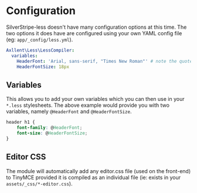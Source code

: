 # Configuration

SilverStripe-less doesn't have many configuration options at this time.
The two options it does have are configured using your
own YAML config file (eg: `app/_config/less.yml`).

```yaml
Axllent\Less\LessCompiler:
  variables:
    HeaderFont: 'Arial, sans-serif, "Times New Roman"' # note the quotes, see below!
    HeaderFontSize: 18px
```

## Variables

This allows you to add your own variables which you can then use in your `*.less` stylesheets.
The above example would provide you with two variables, namely `@HeaderFont` and `@HeaderFontSize`.

```css
header h1 {
    font-family: @HeaderFont;
    font-size: @HeaderFontSize;
}
```

## Editor CSS

The module will automatically add any editor.css file (used on the front-end) to TinyMCE provided it is compiled as an individual file (ie: exists in your `assets/_css/*-editor.css`).
